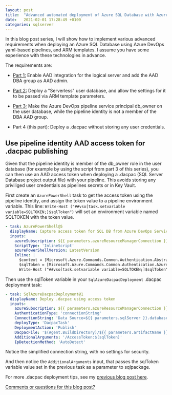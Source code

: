 ```yaml
---
layout: post
title:  "Advanced automated deployment of Azure SQL Database with Azure DevOps (part 4 of 4)"
date:   2021-02-01 17:28:49 +0100
categories: sqlserver
---
```


In this blog post series, I will show how to implement various advanced requirements when deploying an Azure SQL Database using Azure DevOps yaml-based pipelines, and ARM templates. I assume you have some experience with these technologies in advance.

The requirements are:

- [Part 1:](https://erikej.github.io/sqlserver/2021/01/11/azure-sql-advanced-deployment-part1.html) Enable AAD integration for the logical server and add the AAD DBA group as AAD admin.

- [Part 2:](https://erikej.github.io/sqlserver/2021/01/18/azure-sql-advanced-deployment-part2.html) Deploy a "Serverless" user database, and allow the settings for it to be passed via ARM template parameters.

- [Part 3:](https://erikej.github.io/sqlserver/2021/01/25/azure-sql-advanced-deployment-part3.html) Make the Azure DevOps pipeline service principal db_owner on the user database, while the pipeline identity is not a member of the DBA AAD group.

- Part 4 (this part): Deploy a .dacpac without storing any user credentials.

## Use pipeline identity AAD access token for .dacpac publishing

Given that the pipeline identity is member of the db_owner role in the user database (for example by using the script from part 3 of this series), you can then use an AAD access token when deploying a .dacpac (SQL Server Database project output file) with your pipeline. This avoids storing any priviliged user credentials as pipelines secrets or in Key Vault.

First create an `AzurePowerShell` task to get the access token using the pipeline identity, and assign the token value to a pipeline environment variable. This line: `Write-Host ("##vso[task.setvariable variable=SQLTOKEN;]$sqlToken")` will set an environment variable named SQLTOKEN with the token value.


```yaml
- task: AzurePowerShell@5
  displayName: Capture access token for SQL DB from Azure DevOps Service Connection
  inputs:
    azureSubscription: ${{ parameters.azureResourceManagerConnection }}
    ScriptType: 'InlineScript'
    azurePowerShellVersion: LatestVersion
    Inline: |
      $context = [Microsoft.Azure.Commands.Common.Authentication.Abstractions.AzureRmProfileProvider]::Instance.Profile.DefaultContext
      $sqlToken = [Microsoft.Azure.Commands.Common.Authentication.AzureSession]::Instance.AuthenticationFactory.Authenticate($context.Account, $context.Environment, $context.Tenant.Id.ToString(), $null, [Microsoft.Azure.Commands.Common.Authentication.ShowDialog]::Never, $null, "https://database.windows.net").AccessToken
      Write-Host ("##vso[task.setvariable variable=SQLTOKEN;]$sqlToken")
```

Then use the sqlToken variable in your `SqlAzureDacpacDeployment` .dacpac deployment task:

```yaml
- task: SqlAzureDacpacDeployment@1
  displayName: Deploy .dacpac using access token
  inputs:
    azureSubscription: ${{ parameters.azureResourceManagerConnection }}
    AuthenticationType: 'connectionString'
    ConnectionString: 'Data Source=${{ parameters.sqlServer }}.database.windows.net;Initial Catalog=${{ parameters.sqlDatabase }};Encrypt=true;Connect Timeout=60'
    deployType: 'DacpacTask'
    DeploymentAction: 'Publish'
    DacpacFile: '$(Agent.BuildDirectory)/${{ parameters.artifactName }}/dacpac/database.dacpac'
    AdditionalArguments: '/AccessToken:$(sqlToken)'
    IpDetectionMethod: 'AutoDetect'
```
Notice the simplified connection string, with no settings for security.

And then notice the `AdditionalArguments` input, that passes the sqlToken variable value set in the previous task as a parameter to sqlpackage.

For more .dacpac deployment tips, see my [previous blog post here](https://erikej.github.io/efcore/2020/06/08/ssdt-dacpac-deploy.html).

[Comments or questions for this blog post?](https://github.com/ErikEJ/erikej.github.io/issues/28)
